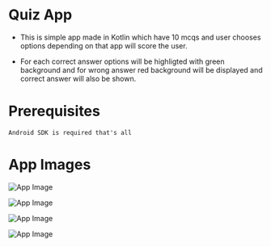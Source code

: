 # Quiz App  

* This is simple app made in Kotlin which have 10 mcqs and user chooses options depending on that app will score the user. 

* For each correct answer options will be highligted with green background and for wrong answer red background will be displayed and correct answer will also be shown.

# Prerequisites
    Android SDK is required that's all

# App Images 

![App Image](https://github.com/saurabhsen24/QuizApp/blob/master/AppImages/QuizApp1.jpg?raw=true) 

![App Image](https://github.com/saurabhsen24/QuizApp/blob/master/AppImages/QuizApp2.jpg?raw=true)

![App Image](https://github.com/saurabhsen24/QuizApp/blob/master/AppImages/QuizApp3.jpg?raw=true)

![App Image](https://github.com/saurabhsen24/QuizApp/blob/master/AppImages/QuizApp4.jpg?raw=true)
